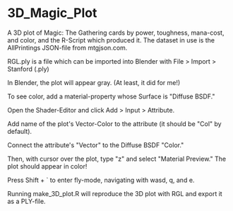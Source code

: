 # 3D_Magic_Plot
A 3D plot of Magic: The Gathering cards by power, toughness, mana-cost, and color, and the R-Script which produced it.
The dataset in use is the AllPrintings JSON-file from mtgjson.com.

RGL.ply is a file which can be imported into Blender with File > Import > Stanford (.ply)

In Blender, the plot will appear gray. (At least, it did for me!) 

To see color, add a material-property whose Surface is "Diffuse BSDF."

Open the Shader-Editor and click Add > Input > Attribute.

Add name of the plot's Vector-Color to the attribute (it should be "Col" by default).

Connect the attribute's "Vector" to the Diffuse BSDF "Color."

Then, with cursor over the plot, type "z" and select "Material Preview." The plot should appear in color!

Press Shift + \` to enter fly-mode, navigating with wasd, q, and e. 

Running make_3D_plot.R will reproduce the 3D plot with RGL and export it as a PLY-file.

